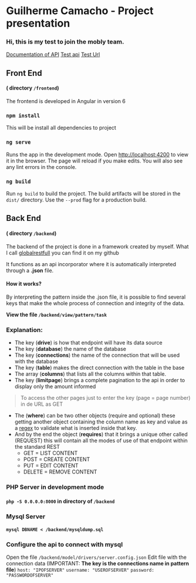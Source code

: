 # Guilherme Camacho - Project presentation

### Hi, this is my test to join the mobly team.
[Documentation of API](https://documenter.getpostman.com/view/242542/RWaRM4hx)
[Test api](http://lojinhadozeapi.guilhermecamacho.com/)
[Test Url](http://lojinhadoze.guilhermecamacho.com/)

## Front End
#### ( directory `/frontend`)
The frontend is developed in Angular in version 6

### `npm install` 
This will be install all dependencies to project 


### `ng serve`
Runs the app in the development mode.
Open [http://localhost:4200](http://localhost:3000) to view it in the browser.
The page will reload if you make edits.
You will also see any lint errors in the console.


### `ng build`
Run `ng build` to build the project. The build artifacts will be stored in the `dist/` directory. Use the `--prod` flag for a production build.



## Back End
#### ( directory `/backend`)
The backend of the project is done in a framework created by myself.
What I call  [globalrestfull](https://github.com/guiters/globalrestful) you can find it on my github

It functions as an api incorporator where it is automatically interpreted through a **.json** file.

#### How it works?

By interpreting the pattern inside the .json file, it is possible to find several keys that make the whole process of connection and integrity of the data.

**View the file `/backend/view/pattern/task`**

### Explanation:
- The key (**drive**) is how that endpoint will have its data source
- The key (**database**) the name of the database
- The key (**connections**) the name of the connection that will be used with the database
- The key (**table**) makes the direct connection with the table in the base
- The array (**columns**) that lists all the columns within that table.
- The key (**limitpage**) brings a complete pagination to the api in order to display only the amount informed
 > To access the other pages just to enter the key (page = page number) in de URL as GET
- The (**where**) can be two other objects (require and optional) these getting another object containing the column name as key and value as a [regex](https://medium.com/trainingcenter/entendendo-de-uma-vez-por-todas-express%C3%B5es-regulares-parte-7-66be1ac1f72d) to validate what is inserted inside that key.
- And by the end the object (**requires**) that it brings a unique other called (REQUEST) this will contain all the modes of use of that endpoint within the standard REST
	- GET = LIST CONTENT
	- POST = CREATE CONTENT
	- PUT = EDIT CONTENT
	- DELETE = REMOVE CONTENT

### PHP Server in development mode
#### `php -S 0.0.0.0:8000` in directory of `/backend`

### Mysql Server 
#### `mysql DBNAME < /backend/mysqldump.sql`

### Configure the api to connect with mysql
Open the file `/backend/model/drivers/server.config.json`
Edit file with the connection data (IMPORTANT: **The key is the connections name in pattern file**)
`host: "IPOFSERVER"`
`username: "USEROFSERVER"`
`password: "PASSWORDOFSERVER"`